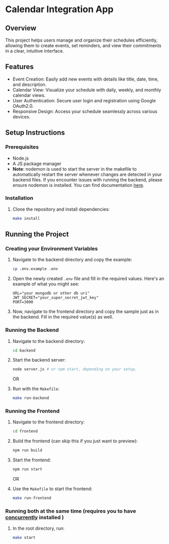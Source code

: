 # Calendar Integration App

## Overview
This project helps users manage and organize their schedules efficiently, allowing them to create events, set reminders, and view their commitments in a clear, intuitive interface.

## Features
- Event Creation: Easily add new events with details like title, date, time, and description.
- Calendar View: Visualize your schedule with daily, weekly, and monthly calendar views.
- User Authentication: Secure user login and registration using Google OAuth2.0.
- Responsive Design: Access your schedule seamlessly across various devices.

## Setup Instructions
### Prerequisites
- Node.js 
- A JS package manager
- **Note**: nodemon is used to start the server in the makefile to automatically restart the server whenever changes are detected in your backend files. If you encounter issues with running the backend, please ensure nodemon is installed. You can find documentation [here](https://www.npmjs.com/package/nodemon).

### Installation
1. Clone the repository and install dependencies:
   ```sh
   make install
   ```

## Running the Project 

### Creating your Environment Variables
1. Navigate to the backend directory and copy the example:
    ```sh
    cp .env.example .env
   ```
2. Open the newly created `.env` file and fill in the required values. Here's an example of what you might see:
   ```env
   URL="your mongodb or other db uri"
   JWT_SECRET="your_super_secret_jwt_key"
   PORT=3000
   ```

3. Now, navigate to the frontend directory and copy the sample just as in the backend. Fill in the required value(s) as well.

### Running the Backend
1. Navigate to the backend directory:
   ```sh
   cd backend
   ```
2. Start the backend server:
   ```sh
   node server.js # or npm start, depending on your setup.
   ```

   OR

1. Run with the `Makefile`:
    ```sh
   make run-backend
    ```

### Running the Frontend
1. Navigate to the frontend directory:
   ```sh
   cd frontend
   ```
2. Build the frontend (can skip this if you just want to preview):
   ```sh
   npm run build
   ```
3. Start the frontend:
   ```sh
   npm run start
   ```

   OR

1. Use the `Makefile` to start the frontend:
   ```sh
   make run-frontend
   ```

### Running both at the same time (requires you to have [concurrently](https://www.npmjs.com/package/concurrently#installation) installed )
1. In the root directory, run:
   ```sh
   make start
   ```